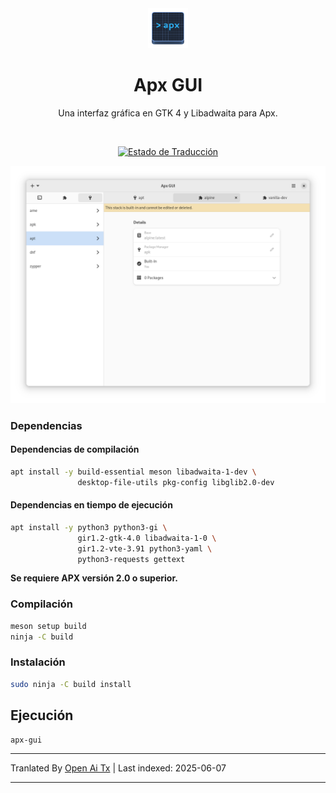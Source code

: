 <div align="center">
    <img src="https://raw.githubusercontent.com/Vanilla-OS/apx-gui/main/data/icons/hicolor/scalable/apps/org.vanillaos.ApxGUI.svg" height="64">
    <h1>Apx GUI</h1>
    <p>Una interfaz gráfica en GTK 4 y Libadwaita para Apx.</p>
    <br />

[![Estado de Traducción][weblate-image]][weblate-url]

<img src="https://raw.githubusercontent.com/Vanilla-OS/apx-gui/main/data/screenshot.png">
</div>

[weblate-url]: <https://hosted.weblate.org/engage/vanilla-os/>
[weblate-image]: <https://hosted.weblate.org/widgets/vanilla-os/-/apx-gui/svg-badge.svg>

### Dependencias

#### Dependencias de compilación

```bash
apt install -y build-essential meson libadwaita-1-dev \
               desktop-file-utils pkg-config libglib2.0-dev
```

#### Dependencias en tiempo de ejecución

```bash
apt install -y python3 python3-gi \
               gir1.2-gtk-4.0 libadwaita-1-0 \
               gir1.2-vte-3.91 python3-yaml \
               python3-requests gettext
```

**Se requiere APX versión 2.0 o superior.**

### Compilación

```bash
meson setup build
ninja -C build
```

### Instalación

```bash
sudo ninja -C build install
```

## Ejecución

```bash
apx-gui
```


---


Tranlated By [Open Ai Tx](https://github.com/OpenAiTx/OpenAiTx) | Last indexed: 2025-06-07


---